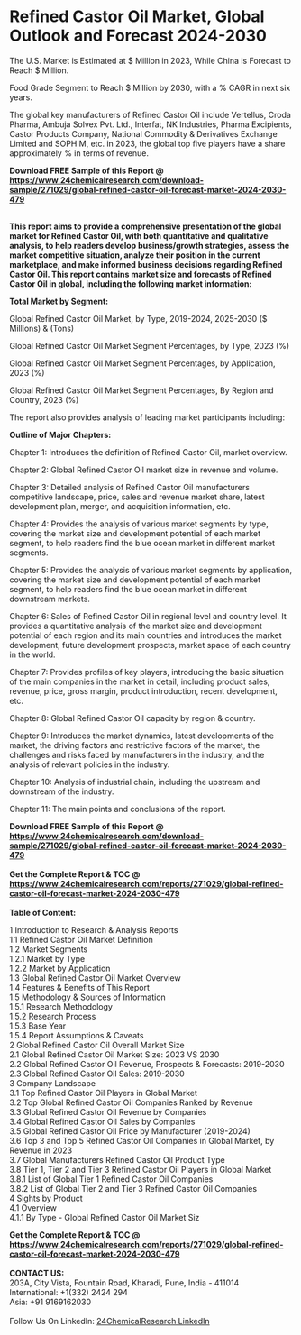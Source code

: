 <h1>Refined Castor Oil Market, Global Outlook and Forecast 2024-2030</h1><p>
The U.S. Market is Estimated at $ Million in 2023, While China is Forecast to Reach $ Million.</p><p>
Food Grade Segment to Reach $ Million by 2030, with a % CAGR in next six years.</p><p>
The global key manufacturers of Refined Castor Oil include Vertellus, Croda Pharma, Ambuja Solvex Pvt. Ltd., Interfat, NK Industries, Pharma Excipients, Castor Products Company, National Commodity &amp; Derivatives Exchange Limited and SOPHIM, etc. in 2023, the global top five players have a share approximately % in terms of revenue.</p><div><b>Download FREE Sample of this Report @ 
            <a href="https://www.24chemicalresearch.com/download-sample/271029/global-refined-castor-oil-forecast-market-2024-2030-479">
            https://www.24chemicalresearch.com/download-sample/271029/global-refined-castor-oil-forecast-market-2024-2030-479</a></b></div><br><p>
<strong>This report aims to provide a comprehensive presentation of the global market for Refined Castor Oil, with both quantitative and qualitative analysis, to help readers develop business/growth strategies, assess the market competitive situation, analyze their position in the current marketplace, and make informed business decisions regarding Refined Castor Oil. This report contains market size and forecasts of Refined Castor Oil in global, including the following market information:</strong>
</p><p>
<strong>Total Market by Segment:</strong></p><p>
Global Refined Castor Oil Market, by Type, 2019-2024, 2025-2030 ($ Millions) &amp; (Tons)</p><p>
Global Refined Castor Oil Market Segment Percentages, by Type, 2023 (%)</p><p>
</p><p>
Global Refined Castor Oil Market Segment Percentages, by Application, 2023 (%)</p><p>
</p><p>
Global Refined Castor Oil Market Segment Percentages, By Region and Country, 2023 (%)</p><p>
</p><p>
The report also provides analysis of leading market participants including:</p><p>
</p><p>
</p><p>
</p><p><strong>Outline of Major Chapters:</strong></p><p>
</p><p>Chapter 1: Introduces the definition of Refined Castor Oil, market overview.</p><p>
Chapter 2: Global Refined Castor Oil market size in revenue and volume.</p><p>
Chapter 3: Detailed analysis of Refined Castor Oil manufacturers competitive landscape, price, sales and revenue market share, latest development plan, merger, and acquisition information, etc.</p><p>
Chapter 4: Provides the analysis of various market segments by type, covering the market size and development potential of each market segment, to help readers find the blue ocean market in different market segments.</p><p>
Chapter 5: Provides the analysis of various market segments by application, covering the market size and development potential of each market segment, to help readers find the blue ocean market in different downstream markets.</p><p>
Chapter 6: Sales of Refined Castor Oil in regional level and country level. It provides a quantitative analysis of the market size and development potential of each region and its main countries and introduces the market development, future development prospects, market space of each country in the world.</p><p>
Chapter 7: Provides profiles of key players, introducing the basic situation of the main companies in the market in detail, including product sales, revenue, price, gross margin, product introduction, recent development, etc.</p><p>
Chapter 8: Global Refined Castor Oil capacity by region &amp; country.</p><p>
Chapter 9: Introduces the market dynamics, latest developments of the market, the driving factors and restrictive factors of the market, the challenges and risks faced by manufacturers in the industry, and the analysis of relevant policies in the industry.</p><p>
Chapter 10: Analysis of industrial chain, including the upstream and downstream of the industry.</p><p>
Chapter 11: The main points and conclusions of the report.</p><div><b>Download FREE Sample of this Report @ 
            <a href="https://www.24chemicalresearch.com/download-sample/271029/global-refined-castor-oil-forecast-market-2024-2030-479">
            https://www.24chemicalresearch.com/download-sample/271029/global-refined-castor-oil-forecast-market-2024-2030-479</a></b></div><br><div><b>Get the Complete Report & TOC @ 
            <a href="https://www.24chemicalresearch.com/reports/271029/global-refined-castor-oil-forecast-market-2024-2030-479">
            https://www.24chemicalresearch.com/reports/271029/global-refined-castor-oil-forecast-market-2024-2030-479</a></b></div><br>
            <b>Table of Content:</b><p>1 Introduction to Research & Analysis Reports<br />
    1.1 Refined Castor Oil Market Definition<br />
    1.2 Market Segments<br />
        1.2.1 Market by Type<br />
        1.2.2 Market by Application<br />
    1.3 Global Refined Castor Oil Market Overview<br />
    1.4 Features & Benefits of This Report<br />
    1.5 Methodology & Sources of Information<br />
        1.5.1 Research Methodology<br />
        1.5.2 Research Process<br />
        1.5.3 Base Year<br />
        1.5.4 Report Assumptions & Caveats<br />
2 Global Refined Castor Oil Overall Market Size<br />
    2.1 Global Refined Castor Oil Market Size: 2023 VS 2030<br />
    2.2 Global Refined Castor Oil Revenue, Prospects & Forecasts: 2019-2030<br />
    2.3 Global Refined Castor Oil Sales: 2019-2030<br />
3 Company Landscape<br />
    3.1 Top Refined Castor Oil Players in Global Market<br />
    3.2 Top Global Refined Castor Oil Companies Ranked by Revenue<br />
    3.3 Global Refined Castor Oil Revenue by Companies<br />
    3.4 Global Refined Castor Oil Sales by Companies<br />
    3.5 Global Refined Castor Oil Price by Manufacturer (2019-2024)<br />
    3.6 Top 3 and Top 5 Refined Castor Oil Companies in Global Market, by Revenue in 2023<br />
    3.7 Global Manufacturers Refined Castor Oil Product Type<br />
    3.8 Tier 1, Tier 2 and Tier 3 Refined Castor Oil Players in Global Market<br />
        3.8.1 List of Global Tier 1 Refined Castor Oil Companies<br />
        3.8.2 List of Global Tier 2 and Tier 3 Refined Castor Oil Companies<br />
4 Sights by Product<br />
    4.1 Overview<br />
        4.1.1 By Type - Global Refined Castor Oil Market Siz</p><div><b>Get the Complete Report & TOC @ 
            <a href="https://www.24chemicalresearch.com/reports/271029/global-refined-castor-oil-forecast-market-2024-2030-479">
            https://www.24chemicalresearch.com/reports/271029/global-refined-castor-oil-forecast-market-2024-2030-479</a></b></div><br><b>CONTACT US:</b><br>
            203A, City Vista, Fountain Road, Kharadi, Pune, India - 411014<br>
            International: +1(332) 2424 294<br>
            Asia: +91 9169162030 <br><br>
            Follow Us On LinkedIn: <a href="https://www.linkedin.com/company/24chemicalresearch/">24ChemicalResearch LinkedIn</a>